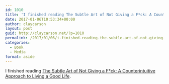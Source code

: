 ```yaml
---
id: 1010
title: 'I finished reading The Subtle Art of Not Giving a F*ck: A Counterintuitive Approach to Living a Good Life'
date: 2017-01-06T10:53:34+00:00
author: claycarson
layout: post
guid: http://claycarson.net/?p=1010
permalink: /2017/01/06/i-finished-reading-the-subtle-art-of-not-giving-a-fck-a-counterintuitive-approach-to-living-a-good-life/
categories:
  - Book
  - Media
format: aside
---
```

I finished reading [The Subtle Art of Not Giving a F*ck: A Counterintuitive Approach to Living a Good Life](http://amazon.com/exec/obidos/ASIN/B019MMUA8S/claycarson0c-20).<!--more-->